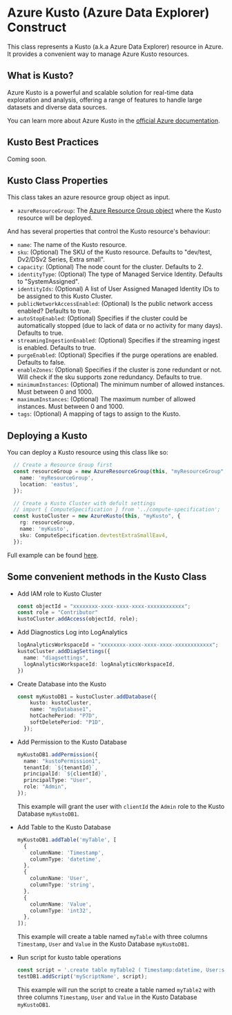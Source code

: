 # Azure Kusto (Azure Data Explorer) Construct

This class represents a Kusto (a.k.a Azure Data Explorer) resource in Azure. It provides a convenient way to manage Azure Kusto resources.

## What is Kusto?

Azure Kusto is a powerful and scalable solution for real-time data exploration and analysis, offering a range of features to handle large datasets and diverse data sources.

You can learn more about Azure Kusto in the [official Azure documentation](https://learn.microsoft.com/en-us/azure/data-explorer/data-explorer-overview).

## Kusto Best Practices

Coming soon.

## Kusto Class Properties

This class takes an azure resource group object as input.

- `azureResourceGroup`: The [Azure Resource Group object](../azure-resourcegroup/) where the Kusto resource will be deployed.

And has several properties that control the Kusto resource's behaviour:

- `name`: The name of the Kusto resource.
- `sku`: (Optional) The SKU of the Kusto resource. Defaults to "dev/test, Dv2/DSv2 Series, Extra small".
- `capacity`: (Optional) The node count for the cluster. Defaults to 2.
- `identityType`: (Optional) The type of Managed Service Identity. Defaults to "SystemAssigned".
- `identityIds`: (Optional) A list of User Assigned Managed Identity IDs to be assigned to this Kusto Cluster.
- `publicNetworkAccessEnabled`: (Optional) Is the public network access enabled? Defaults to true.
- `autoStopEnabled`: (Optional) Specifies if the cluster could be automatically stopped (due to lack of data or no activity for many days). Defaults to true.
- `streamingIngestionEnabled`: (Optional) Specifies if the streaming ingest is enabled. Defaults to true.
- `purgeEnabled`: (Optional) Specifies if the purge operations are enabled. Defaults to false.
- `enableZones`: (Optional) Specifies if the cluster is zone redundant or not. Will check if the sku supports zone redundancy. Defaults to true.
- `minimumInstances`: (Optional) The minimum number of allowed instances. Must between 0 and 1000.
- `maximumInstances`: (Optional) The maximum number of allowed instances. Must between 0 and 1000.
- `tags`: (Optional) A mapping of tags to assign to the Kusto.

## Deploying a Kusto

You can deploy a Kusto resource using this class like so:

```typescript
  // Create a Resource Group first
  const resourceGroup = new AzureResourceGroup(this, "myResourceGroup", {
    name: 'myResourceGroup',
    location: 'eastus',
  });

  // Create a Kusto Cluster with defult settings
  // import { ComputeSpecification } from '../compute-specification';
  const kustoCluster = new AzureKusto(this, "myKusto", {
    rg: resourceGroup,
    name: 'myKusto',
    sku: ComputeSpecification.devtestExtraSmallEav4,
  });

```

Full example can be found [here](test/ExampleAzureKusto.ts).

## Some convenient methods in the Kusto Class

- Add IAM role to Kusto Cluster

  ```typescript
  const objectId = "xxxxxxxx-xxxx-xxxx-xxxx-xxxxxxxxxxxx";
  const role = "Contributor"
  kustoCluster.addAccess(objectId, role);
  ```

- Add Diagnostics Log into LogAnalytics

  ```typescript
  logAnalyticsWorkspaceId = "xxxxxxxx-xxxx-xxxx-xxxx-xxxxxxxxxxxx";
  kustoCluster.addDiagSettings({
    name: "diagsettings", 
    logAnalyticsWorkspaceId: logAnalyticsWorkspaceId,
  })
  ```

- Create Database into the Kusto

  ```typescript
  const myKustoDB1 = kustoCluster.addDatabase({
      kusto: kustoCluster,
      name: "myDatabase1",
      hotCachePeriod: "P7D",
      softDeletePeriod: "P1D",
    });
  ```

- Add Permission to the Kusto Database
  
  ```typescript
  myKustoDB1.addPermission({
    name: "kustoPermission1",
    tenantId: `${tenantId}`,
    principalId: `${clientId}`,
    principalType: "User",
    role: "Admin",
  });
  ```

  This example will grant the user with `clientId` the `Admin` role to the Kusto Database `myKustoDB1`.

- Add Table to the Kusto Database

  ```typescript
  myKustoDB1.addTable('myTable', [
    {
      columnName: 'Timestamp',
      columnType: 'datetime',
    },
    {
      columnName: 'User',
      columnType: 'string',
    },
    {
      columnName: 'Value',
      columnType: 'int32',
    },
  ]);
  ```

  This example will create a table named `myTable` with three columns `Timestamp`, `User` and `Value` in the Kusto Database `myKustoDB1`.

- Run script for kusto table operations
  
    ```typescript
    const script = '.create table myTable2 ( Timestamp:datetime, User:string, Value:int32 )';
    testDB1.addScript('myScriptName', script);
    ```
  
    This example will run the script to create a table named `myTable2` with three columns `Timestamp`, `User` and `Value` in the Kusto Database `myKustoDB1`.
